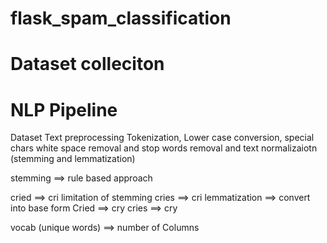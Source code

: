# flask_spam_classification
# Dataset colleciton 


# NLP Pipeline

Dataset
Text preprocessing
    Tokenization, Lower case conversion, special chars white space removal and stop words removal and text normalizaiotn (stemming and lemmatization) 

stemming ==> rule based approach 

cried ==> cri limitation of stemming 
cries ==> cri
lemmatization ==> convert into base form 
Cried ==> cry 
cries ==> cry 

vocab (unique words) ==> number of Columns 